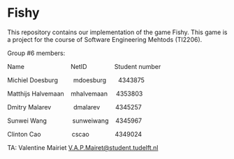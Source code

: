 # Fishy

This repository contains our implementation of the game Fishy. This game is a project for the course of Software Engineering Mehtods (TI2206).

Group #6 members:

Name   &nbsp;&nbsp;&nbsp;&nbsp;&nbsp;&nbsp;&nbsp;&nbsp;&nbsp;&nbsp;&nbsp;&nbsp;&nbsp;&nbsp;&nbsp;&nbsp;&nbsp;&nbsp;&nbsp;&nbsp;&nbsp;&nbsp;&nbsp;&nbsp;&nbsp; NetID&nbsp;&nbsp;&nbsp;&nbsp;&nbsp;&nbsp;&nbsp;&nbsp;&nbsp;&nbsp;&nbsp;&nbsp;&nbsp;&nbsp;&nbsp;          Student number&nbsp;&nbsp;&nbsp;&nbsp;&nbsp;&nbsp;&nbsp;&nbsp;&nbsp;

Michiel Doesburg &nbsp;&nbsp;&nbsp;&nbsp;&nbsp;&nbsp;&nbsp;      mdoesburg&nbsp;&nbsp;&nbsp;&nbsp;&nbsp;&nbsp;       4343875 

Matthijs Halvemaan &nbsp;&nbsp;&nbsp;mhalvemaan   &nbsp;&nbsp;&nbsp;&nbsp;4353803

Dmitry Malarev &nbsp;&nbsp;&nbsp;&nbsp;&nbsp;&nbsp;&nbsp;&nbsp;&nbsp;&nbsp;&nbsp;       dmalarev&nbsp;&nbsp;&nbsp;&nbsp;&nbsp;&nbsp;&nbsp;&nbsp;        4345257

Sunwei Wang &nbsp;&nbsp;&nbsp;&nbsp;&nbsp;&nbsp;&nbsp;&nbsp;&nbsp;&nbsp;&nbsp;&nbsp;&nbsp;         sunweiwang &nbsp;&nbsp;     4345967

Clinton Cao &nbsp;&nbsp;&nbsp;&nbsp;&nbsp; &nbsp;&nbsp;&nbsp;&nbsp;&nbsp;&nbsp;&nbsp;&nbsp;&nbsp;&nbsp;         cscao&nbsp;&nbsp;&nbsp;&nbsp;&nbsp;&nbsp;&nbsp;&nbsp;&nbsp;&nbsp;&nbsp;&nbsp;&nbsp;&nbsp;           4349024


TA: Valentine Mairiet       V.A.P.Mairet@student.tudelft.nl

